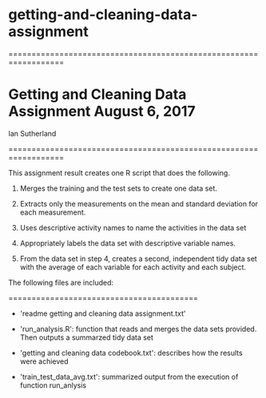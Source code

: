 # getting-and-cleaning-data-assignment
==================================================================

Getting and Cleaning Data Assignment
August 6, 2017
==================================================================

Ian Sutherland

==================================================================

This assignment result creates one R script that does the following. 

1. Merges the training and the test sets to create one data set.

2. Extracts only the measurements on the mean and standard deviation for each measurement. 

3. Uses descriptive activity names to name the activities in the data set

4. Appropriately labels the data set with descriptive variable names. 

5. From the data set in step 4, creates a second, independent tidy data set with the average of each variable for each activity and each subject.



The following files are included:

=========================================



- 'readme getting and cleaning data assignment.txt'



- 'run_analysis.R': function that reads and merges the data sets provided. Then outputs a summarzed tidy data set



- 'getting and cleaning data codebook.txt': describes how the results were achieved



- 'train_test_data_avg.txt': summarized output from the execution of function run_anlysis

